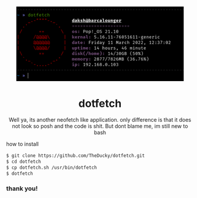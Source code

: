 <p align="center">
    <img src="show.png" width="450px">
</p>

<h1 align="center">dotfetch</h1>

<p align="center">Well ya, its another neofetch like application. only difference is that it does not look so posh and the code is shit. But dont blame me, im still new to bash</p>

how to install

```
$ git clone https://github.com/TheDucky/dotfetch.git
$ cd dotfetch
$ cp dotfetch.sh /usr/bin/dotfetch
$ dotfetch
```

### thank you!
